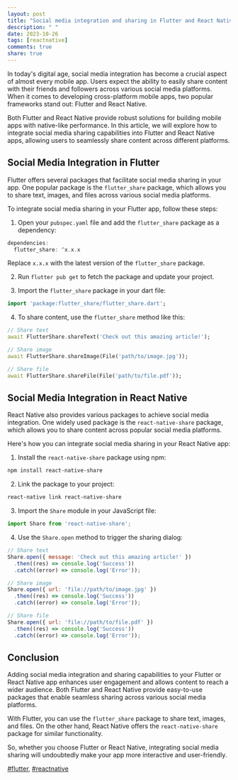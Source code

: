 ```yaml
---
layout: post
title: "Social media integration and sharing in Flutter and React Native"
description: " "
date: 2023-10-26
tags: [reactnative]
comments: true
share: true
---
```


In today's digital age, social media integration has become a crucial aspect of almost every mobile app. Users expect the ability to easily share content with their friends and followers across various social media platforms. When it comes to developing cross-platform mobile apps, two popular frameworks stand out: Flutter and React Native.

Both Flutter and React Native provide robust solutions for building mobile apps with native-like performance. In this article, we will explore how to integrate social media sharing capabilities into Flutter and React Native apps, allowing users to seamlessly share content across different platforms.

## Social Media Integration in Flutter

Flutter offers several packages that facilitate social media sharing in your app. One popular package is the `flutter_share` package, which allows you to share text, images, and files across various social media platforms.

To integrate social media sharing in your Flutter app, follow these steps:

1. Open your `pubspec.yaml` file and add the `flutter_share` package as a dependency:

```dart
dependencies:
  flutter_share: ^x.x.x
```

Replace `x.x.x` with the latest version of the `flutter_share` package.

2. Run `flutter pub get` to fetch the package and update your project.

3. Import the `flutter_share` package in your dart file:

```dart
import 'package:flutter_share/flutter_share.dart';
```

4. To share content, use the `flutter_share` method like this:

```dart
// Share text
await FlutterShare.shareText('Check out this amazing article!');

// Share image
await FlutterShare.shareImage(File('path/to/image.jpg'));

// Share file
await FlutterShare.shareFile(File('path/to/file.pdf'));
```

## Social Media Integration in React Native

React Native also provides various packages to achieve social media integration. One widely used package is the `react-native-share` package, which allows you to share content across popular social media platforms.

Here's how you can integrate social media sharing in your React Native app:

1. Install the `react-native-share` package using npm:

```bash
npm install react-native-share
```

2. Link the package to your project:

```bash
react-native link react-native-share
```

3. Import the `Share` module in your JavaScript file:

```javascript
import Share from 'react-native-share';
```

4. Use the `Share.open` method to trigger the sharing dialog:

```javascript
// Share text
Share.open({ message: 'Check out this amazing article!' })
  .then((res) => console.log('Success'))
  .catch((error) => console.log('Error'));

// Share image
Share.open({ url: 'file://path/to/image.jpg' })
  .then((res) => console.log('Success'))
  .catch((error) => console.log('Error'));

// Share file
Share.open({ url: 'file://path/to/file.pdf' })
  .then((res) => console.log('Success'))
  .catch((error) => console.log('Error'));
```

## Conclusion

Adding social media integration and sharing capabilities to your Flutter or React Native app enhances user engagement and allows content to reach a wider audience. Both Flutter and React Native provide easy-to-use packages that enable seamless sharing across various social media platforms.

With Flutter, you can use the `flutter_share` package to share text, images, and files. On the other hand, React Native offers the `react-native-share` package for similar functionality.

So, whether you choose Flutter or React Native, integrating social media sharing will undoubtedly make your app more interactive and user-friendly.

[#flutter](flutter), [#reactnative](react-native)